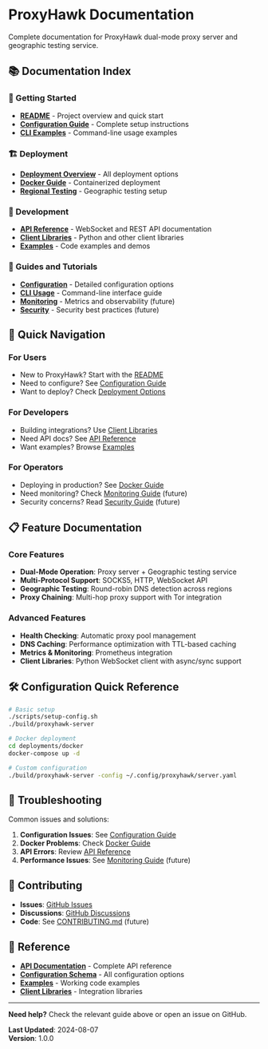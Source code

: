 # ProxyHawk Documentation

Complete documentation for ProxyHawk dual-mode proxy server and geographic testing service.

## 📚 Documentation Index

### 🚀 Getting Started
- **[README](../README.md)** - Project overview and quick start
- **[Configuration Guide](guides/CONFIGURATION.md)** - Complete setup instructions
- **[CLI Examples](guides/CLI_EXAMPLES.md)** - Command-line usage examples

### 🏗️ Deployment
- **[Deployment Overview](../deployments/README.md)** - All deployment options
- **[Docker Guide](../deployments/docker/README.md)** - Containerized deployment
- **[Regional Testing](REGIONAL_TESTING.md)** - Geographic testing setup

### 🔧 Development
- **[API Reference](api/)** - WebSocket and REST API documentation
- **[Client Libraries](../clients/)** - Python and other client libraries
- **[Examples](../examples/)** - Code examples and demos

### 📖 Guides and Tutorials
- **[Configuration](guides/CONFIGURATION.md)** - Detailed configuration options
- **[CLI Usage](guides/CLI_EXAMPLES.md)** - Command-line interface guide
- **[Monitoring](guides/monitoring.md)** - Metrics and observability (future)
- **[Security](guides/security.md)** - Security best practices (future)

## 🎯 Quick Navigation

### For Users
- New to ProxyHawk? Start with the [README](../README.md)
- Need to configure? See [Configuration Guide](guides/CONFIGURATION.md)
- Want to deploy? Check [Deployment Options](../deployments/README.md)

### For Developers  
- Building integrations? Use [Client Libraries](../clients/)
- Need API docs? See [API Reference](api/)
- Want examples? Browse [Examples](../examples/)

### For Operators
- Deploying in production? See [Docker Guide](../deployments/docker/README.md)
- Need monitoring? Check [Monitoring Guide](guides/monitoring.md) (future)
- Security concerns? Read [Security Guide](guides/security.md) (future)

## 📋 Feature Documentation

### Core Features
- **Dual-Mode Operation**: Proxy server + Geographic testing service
- **Multi-Protocol Support**: SOCKS5, HTTP, WebSocket API
- **Geographic Testing**: Round-robin DNS detection across regions
- **Proxy Chaining**: Multi-hop proxy support with Tor integration

### Advanced Features
- **Health Checking**: Automatic proxy pool management
- **DNS Caching**: Performance optimization with TTL-based caching
- **Metrics & Monitoring**: Prometheus integration
- **Client Libraries**: Python WebSocket client with async/sync support

## 🛠️ Configuration Quick Reference

```bash
# Basic setup
./scripts/setup-config.sh
./build/proxyhawk-server

# Docker deployment  
cd deployments/docker
docker-compose up -d

# Custom configuration
./build/proxyhawk-server -config ~/.config/proxyhawk/server.yaml
```

## 🐛 Troubleshooting

Common issues and solutions:

1. **Configuration Issues**: See [Configuration Guide](guides/CONFIGURATION.md)
2. **Docker Problems**: Check [Docker Guide](../deployments/docker/README.md)
3. **API Errors**: Review [API Reference](api/)
4. **Performance Issues**: See [Monitoring Guide](guides/monitoring.md) (future)

## 🤝 Contributing

- **Issues**: [GitHub Issues](https://github.com/ResistanceIsUseless/ProxyHawk/issues)
- **Discussions**: [GitHub Discussions](https://github.com/ResistanceIsUseless/ProxyHawk/discussions)
- **Code**: See [CONTRIBUTING.md](../CONTRIBUTING.md) (future)

## 📄 Reference

- **[API Documentation](api/)** - Complete API reference
- **[Configuration Schema](../config/)** - All configuration options
- **[Examples](../examples/)** - Working code examples
- **[Client Libraries](../clients/)** - Integration libraries

---

**Need help?** Check the relevant guide above or open an issue on GitHub.

**Last Updated**: 2024-08-07  
**Version**: 1.0.0